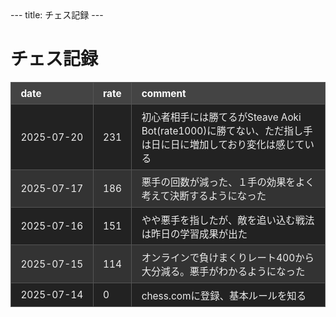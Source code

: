 <link rel="icon" type="image/x-icon" href="/chess-record/favicon.ico">
---
title: チェス記録
---

<style>
table, th, td {
  background: #222 !important;
  color: #eee !important;
}
th {
  background: #444 !important;
  color: #fff !important;
}
tr:nth-child(even) td {
  background: #333 !important;
}
tr:nth-child(odd) td {
  background: #222 !important;
}
table {
  width: 100%;
  border-collapse: collapse;
  font-size: 1.1em;
}
th, td {
  border: 1px solid #555 !important;
  padding: 0.5em 1em;
  text-align: left;
}
td:first-child {
  white-space: nowrap !important;
}
</style>

# チェス記録

| date       | rate | comment            |
|------------|--------|--------------------------|
| 2025-07-20 | 231   | 初心者相手には勝てるがSteave Aoki Bot(rate1000)に勝てない、ただ指し手は日に日に増加しており変化は感じている|
| 2025-07-17 | 186   | 悪手の回数が減った、１手の効果をよく考えて決断するようになった|
| 2025-07-16 | 151   | やや悪手を指したが、敵を追い込む戦法は昨日の学習成果が出た|
| 2025-07-15 | 114   | オンラインで負けまくりレート400から大分減る。悪手がわかるようになった |
| 2025-07-14 | 0   | chess.comに登録、基本ルールを知る |
